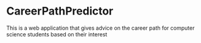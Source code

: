 # CareerPathPredictor
This is a web application that gives advice on the career path for computer science students based on their interest
